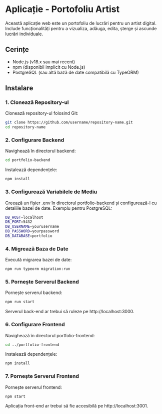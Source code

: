 # Aplicație - Portofoliu Artist

Această aplicație web este un portofoliu de lucrări pentru un artist digital. Include funcționalități pentru a vizualiza, adăuga, edita, șterge și ascunde lucrări individuale.

## Cerințe

- Node.js (v18.x sau mai recent)
- npm (disponibil implicit cu Node.js)
- PostgreSQL (sau altă bază de date compatibilă cu TypeORM)

## Instalare

### 1. Clonează Repository-ul

Clonează repository-ul folosind Git:

```bash
git clone https://github.com/username/repository-name.git
cd repository-name
```

### 2. Configurare Backend

Navighează în directorul backend:

```bash
cd portfolio-backend
```

Instalează dependențele:

```bash
npm install
```

### 3. Configurează Variabilele de Mediu

Creează un fișier .env în directorul portfolio-backend și configurează-l cu detaliile bazei de date. Exemplu pentru PostgreSQL:

```bash
DB_HOST=localhost
DB_PORT=5432
DB_USERNAME=yourusername
DB_PASSWORD=yourpassword
DB_DATABASE=portfolio
```

### 4. Migrează Baza de Date

Execută migrarea bazei de date:

```bash
npm run typeorm migration:run
```

### 5. Pornește Serverul Backend

Pornește serverul backend:

```bash
npm run start
```
Serverul back-end ar trebui să ruleze pe http://localhost:3000.


### 6. Configurare Frontend

Navighează în directorul portfolio-frontend:

```bash
cd ../portfolio-frontend
```

Instalează dependențele:

```bash
npm install
```

### 7. Pornește Serverul Frontend

Pornește serverul frontend:

```bash
npm start
```

Aplicația front-end ar trebui să fie accesibilă pe http://localhost:3001.
